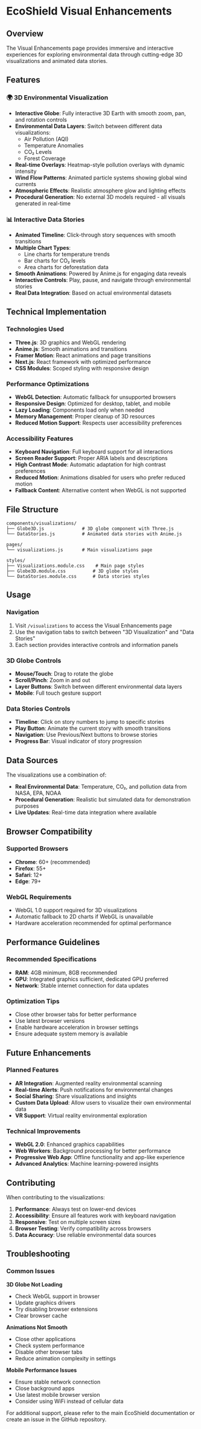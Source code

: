 # EcoShield Visual Enhancements

## Overview

The Visual Enhancements page provides immersive and interactive experiences for exploring environmental data through cutting-edge 3D visualizations and animated data stories.

## Features

### 🌍 3D Environmental Visualization
- **Interactive Globe**: Fully interactive 3D Earth with smooth zoom, pan, and rotation controls
- **Environmental Data Layers**: Switch between different data visualizations:
  - Air Pollution (AQI)
  - Temperature Anomalies
  - CO₂ Levels
  - Forest Coverage
- **Real-time Overlays**: Heatmap-style pollution overlays with dynamic intensity
- **Wind Flow Patterns**: Animated particle systems showing global wind currents
- **Atmospheric Effects**: Realistic atmosphere glow and lighting effects
- **Procedural Generation**: No external 3D models required - all visuals generated in real-time

### 📊 Interactive Data Stories
- **Animated Timeline**: Click-through story sequences with smooth transitions
- **Multiple Chart Types**: 
  - Line charts for temperature trends
  - Bar charts for CO₂ levels
  - Area charts for deforestation data
- **Smooth Animations**: Powered by Anime.js for engaging data reveals
- **Interactive Controls**: Play, pause, and navigate through environmental stories
- **Real Data Integration**: Based on actual environmental datasets

## Technical Implementation

### Technologies Used
- **Three.js**: 3D graphics and WebGL rendering
- **Anime.js**: Smooth animations and transitions
- **Framer Motion**: React animations and page transitions
- **Next.js**: React framework with optimized performance
- **CSS Modules**: Scoped styling with responsive design

### Performance Optimizations
- **WebGL Detection**: Automatic fallback for unsupported browsers
- **Responsive Design**: Optimized for desktop, tablet, and mobile
- **Lazy Loading**: Components load only when needed
- **Memory Management**: Proper cleanup of 3D resources
- **Reduced Motion Support**: Respects user accessibility preferences

### Accessibility Features
- **Keyboard Navigation**: Full keyboard support for all interactions
- **Screen Reader Support**: Proper ARIA labels and descriptions
- **High Contrast Mode**: Automatic adaptation for high contrast preferences
- **Reduced Motion**: Animations disabled for users who prefer reduced motion
- **Fallback Content**: Alternative content when WebGL is not supported

## File Structure

```
components/visualizations/
├── Globe3D.js              # 3D globe component with Three.js
└── DataStories.js          # Animated data stories with Anime.js

pages/
└── visualizations.js       # Main visualizations page

styles/
├── Visualizations.module.css    # Main page styles
├── Globe3D.module.css          # 3D globe styles
└── DataStories.module.css      # Data stories styles
```

## Usage

### Navigation
1. Visit `/visualizations` to access the Visual Enhancements page
2. Use the navigation tabs to switch between "3D Visualization" and "Data Stories"
3. Each section provides interactive controls and information panels

### 3D Globe Controls
- **Mouse/Touch**: Drag to rotate the globe
- **Scroll/Pinch**: Zoom in and out
- **Layer Buttons**: Switch between different environmental data layers
- **Mobile**: Full touch gesture support

### Data Stories Controls
- **Timeline**: Click on story numbers to jump to specific stories
- **Play Button**: Animate the current story with smooth transitions
- **Navigation**: Use Previous/Next buttons to browse stories
- **Progress Bar**: Visual indicator of story progression

## Data Sources

The visualizations use a combination of:
- **Real Environmental Data**: Temperature, CO₂, and pollution data from NASA, EPA, NOAA
- **Procedural Generation**: Realistic but simulated data for demonstration purposes
- **Live Updates**: Real-time data integration where available

## Browser Compatibility

### Supported Browsers
- **Chrome**: 60+ (recommended)
- **Firefox**: 55+
- **Safari**: 12+
- **Edge**: 79+

### WebGL Requirements
- WebGL 1.0 support required for 3D visualizations
- Automatic fallback to 2D charts if WebGL is unavailable
- Hardware acceleration recommended for optimal performance

## Performance Guidelines

### Recommended Specifications
- **RAM**: 4GB minimum, 8GB recommended
- **GPU**: Integrated graphics sufficient, dedicated GPU preferred
- **Network**: Stable internet connection for data updates

### Optimization Tips
- Close other browser tabs for better performance
- Use latest browser versions
- Enable hardware acceleration in browser settings
- Ensure adequate system memory is available

## Future Enhancements

### Planned Features
- **AR Integration**: Augmented reality environmental scanning
- **Real-time Alerts**: Push notifications for environmental changes
- **Social Sharing**: Share visualizations and insights
- **Custom Data Upload**: Allow users to visualize their own environmental data
- **VR Support**: Virtual reality environmental exploration

### Technical Improvements
- **WebGL 2.0**: Enhanced graphics capabilities
- **Web Workers**: Background processing for better performance
- **Progressive Web App**: Offline functionality and app-like experience
- **Advanced Analytics**: Machine learning-powered insights

## Contributing

When contributing to the visualizations:

1. **Performance**: Always test on lower-end devices
2. **Accessibility**: Ensure all features work with keyboard navigation
3. **Responsive**: Test on multiple screen sizes
4. **Browser Testing**: Verify compatibility across browsers
5. **Data Accuracy**: Use reliable environmental data sources

## Troubleshooting

### Common Issues

**3D Globe Not Loading**
- Check WebGL support in browser
- Update graphics drivers
- Try disabling browser extensions
- Clear browser cache

**Animations Not Smooth**
- Close other applications
- Check system performance
- Disable other browser tabs
- Reduce animation complexity in settings

**Mobile Performance Issues**
- Ensure stable network connection
- Close background apps
- Use latest mobile browser version
- Consider using WiFi instead of cellular data

For additional support, please refer to the main EcoShield documentation or create an issue in the GitHub repository.
